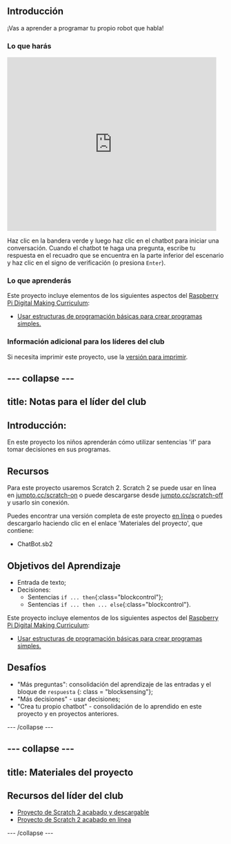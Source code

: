 ## Introducción

¡Vas a aprender a programar tu propio robot que habla!

### Lo que harás

<div class="scratch-preview">
  <iframe allowtransparency="true" width="485" height="402" src="https://scratch.mit.edu/projects/embed/26762091/?autostart=false" frameborder="0"></iframe>
</div>

Haz clic en la bandera verde y luego haz clic en el chatbot para iniciar una conversación. Cuando el chatbot te haga una pregunta, escribe tu respuesta en el recuadro que se encuentra en la parte inferior del escenario y haz clic en el signo de verificación (o presiona `Enter`).

### Lo que aprenderás

Este proyecto incluye elementos de los siguientes aspectos del [Raspberry Pi Digital Making Curriculum](http://rpf.io/curriculum):

+ [Usar estructuras de programación básicas para crear programas simples.](https://www.raspberrypi.org/curriculum/programming/creator)

### Información adicional para los líderes del club

Si necesita imprimir este proyecto, use la [versión para imprimir](https://projects.raspberrypi.org/en/projects/chatbot/print).

## \--- collapse \---

## title: Notas para el líder del club

## Introducción:

En este proyecto los niños aprenderán cómo utilizar sentencias 'if' para tomar decisiones en sus programas.

## Recursos

Para este proyecto usaremos Scratch 2. Scratch 2 se puede usar en línea en [jumpto.cc/scratch-on](http://jumpto.cc/scratch-on) o puede descargarse desde [jumpto.cc/scratch-off](http://jumpto.cc/scratch-off) y usarlo sin conexión.

Puedes encontrar una versión completa de este proyecto [en línea](http://scratch.mit.edu/projects/26762091/#editor) o puedes descargarlo haciendo clic en el enlace 'Materiales del proyecto', que contiene:

+ ChatBot.sb2

## Objetivos del Aprendizaje

+ Entrada de texto;
+ Decisiones: 
    + Sentencias `if ... then`{:class="blockcontrol"};
    + Sentencias `if ... then ... else`{:class="blockcontrol"}.

Este proyecto incluye elementos de los siguientes aspectos del [Raspberry Pi Digital Making Curriculum](http://rpf.io/curriculum):

+ [Usar estructuras de programación básicas para crear programas simples.](https://www.raspberrypi.org/curriculum/programming/creator)

## Desafíos

+ "Más preguntas": consolidación del aprendizaje de las entradas y el bloque de `respuesta` {: class = "blocksensing"};
+ "Más decisiones" - usar decisiones;
+ "Crea tu propio chatbot" - consolidación de lo aprendido en este proyecto y en proyectos anteriores.

\--- /collapse \---

## \--- collapse \---

## title: Materiales del proyecto

## Recursos del líder del club

+ [Proyecto de Scratch 2 acabado y descargable](resources/ChatBot.sb2)
+ [Proyecto de Scratch 2 acabado en línea](http://scratch.mit.edu/projects/26762091/#editor)

\--- /collapse \---